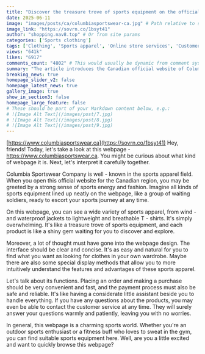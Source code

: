 ```yaml
---
title: "Discover the treasure trove of sports equipment on the official website of Columbia Sportswear in Canada."
date: 2025-06-11
image: "images/posts/ca/columbiasportswear-ca.jpg" # Path relative to static or assets
image_link: "https://sovrn.co/1bsyt41"
author: "shopping.nav8.top" # Or from site params
categories: ['Sports clothing']
tags: ['Clothing', 'Sports apparel', 'Online store services', 'Customer service']
views: "641k"
likes: "6917"
comments_count: "4802" # This would usually be dynamic from comment system
summary: "The article introduces the Canadian official website of Columbia Sportswear, https://www.columbiasportswear.ca. This website is full of sports vitality and fashion sense. Its diverse range of products is like a treasure trove. The interface design is user - friendly, and the functions are practical. Placing an order is convenient, and the payment is secure. The customer service is considerate. It is a great place for sports enthusiasts to choose equipment and makes people can't help but want to take a look. "
breaking_news: true   
homepage_slider_v2: false  
homepage_latest_news: true  
gallery_image: true  
show_in_section3: false
homepage_large_feature: false
# These should be part of your Markdown content below, e.g.:
# ![Image Alt Text](/images/post/7.jpg)
# ![Image Alt Text](/images/post/8.jpg)
# ![Image Alt Text](/images/post/9.jpg)
---
```

[https://www.columbiasportswear.ca](https://sovrn.co/1bsyt41)
Hey, friends! Today, let's take a look at this webpage - https://www.columbiasportswear.ca. You might be curious about what kind of webpage it is. Next, let's interpret it carefully together.

Columbia Sportswear Company is well - known in the sports apparel field. When you open this official website for the Canadian region, you may be greeted by a strong sense of sports energy and fashion. Imagine all kinds of sports equipment lined up neatly on the webpage, like a group of waiting soldiers, ready to escort your sports journey at any time.

On this webpage, you can see a wide variety of sports apparel, from wind - and waterproof jackets to lightweight and breathable T - shirts. It's simply overwhelming. It's like a treasure trove of sports equipment, and each product is like a shiny gem waiting for you to discover and explore.

Moreover, a lot of thought must have gone into the webpage design. The interface should be clear and concise. It's as easy and natural for you to find what you want as looking for clothes in your own wardrobe. Maybe there are also some special display methods that allow you to more intuitively understand the features and advantages of these sports apparel.

Let's talk about its functions. Placing an order and making a purchase should be very convenient and fast, and the payment process must also be safe and reliable. It's like having a considerate little assistant beside you to handle everything. If you have any questions about the products, you may even be able to contact the customer service at any time. They will surely answer your questions warmly and patiently, leaving you with no worries.

In general, this webpage is a charming sports world. Whether you're an outdoor sports enthusiast or a fitness buff who loves to sweat in the gym, you can find suitable sports equipment here. Well, are you a little excited and want to quickly browse this webpage? 
